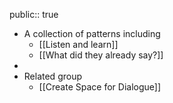 public:: true

- A collection of patterns including
	- [[Listen and learn]]
	- [[What did they already say?]]
-
- Related group
	- [[Create Space for Dialogue]]